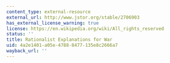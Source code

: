 ```yaml
---
content_type: external-resource
external_url: http://www.jstor.org/stable/2706903
has_external_license_warning: true
license: https://en.wikipedia.org/wiki/All_rights_reserved
status: ''
title: Rationalist Explanations for War
uid: 4a2e1401-a05e-4788-8477-135e8c2666a7
wayback_url: ''
---
```

